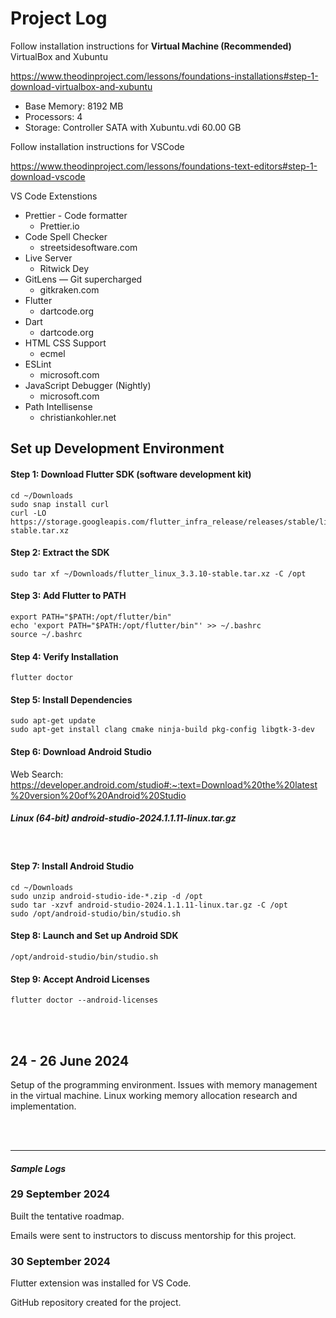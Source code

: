 # Project Log 

Follow installation instructions for **Virtual Machine (Recommended)** VirtualBox and Xubuntu 

https://www.theodinproject.com/lessons/foundations-installations#step-1-download-virtualbox-and-xubuntu
- Base Memory: 8192 MB 
- Processors: 4 
- Storage: Controller SATA with Xubuntu.vdi 60.00 GB

Follow installation instructions for VSCode 

https://www.theodinproject.com/lessons/foundations-text-editors#step-1-download-vscode

VS Code Extenstions 

- Prettier - Code formatter 
  - Prettier.io 
- Code Spell Checker 
  - streetsidesoftware.com 
- Live Server 
  - Ritwick Dey 
- GitLens — Git supercharged 
  - gitkraken.com 
- Flutter 
  - dartcode.org 
- Dart 
  - dartcode.org 
- HTML CSS Support 
  - ecmel 
- ESLint 
  - microsoft.com
- JavaScript Debugger (Nightly)
  - microsoft.com
- Path Intellisense 
  - christiankohler.net 

## Set up Development Environment 

#### Step 1: Download Flutter SDK (software development kit) 
```
cd ~/Downloads
sudo snap install curl
curl -LO https://storage.googleapis.com/flutter_infra_release/releases/stable/linux/flutter_linux_3.3.10-stable.tar.xz
```

#### Step 2: Extract the SDK 
```
sudo tar xf ~/Downloads/flutter_linux_3.3.10-stable.tar.xz -C /opt
``` 

#### Step 3: Add Flutter to PATH 
```
export PATH="$PATH:/opt/flutter/bin"
echo 'export PATH="$PATH:/opt/flutter/bin"' >> ~/.bashrc
source ~/.bashrc
```

#### Step 4: Verify Installation 
```
flutter doctor
``` 

#### Step 5: Install Dependencies 
```
sudo apt-get update
sudo apt-get install clang cmake ninja-build pkg-config libgtk-3-dev
```

#### Step 6: Download Android Studio 
Web Search: https://developer.android.com/studio#:~:text=Download%20the%20latest%20version%20of%20Android%20Studio
<br> 
##### Linux (64-bit) *android-studio-2024.1.1.11-linux.tar.gz* 
<br> 

#### Step 7: Install Android Studio 
```
cd ~/Downloads
sudo unzip android-studio-ide-*.zip -d /opt
sudo tar -xzvf android-studio-2024.1.1.11-linux.tar.gz -C /opt
sudo /opt/android-studio/bin/studio.sh
```

#### Step 8: Launch and Set up Android SDK 
```
/opt/android-studio/bin/studio.sh
```

#### Step 9: Accept Android Licenses 
```
flutter doctor --android-licenses 
```



<br><br>

## 24 - 26 June 2024
Setup of the programming environment. 
Issues with memory management in the virtual machine. 
Linux working memory allocation research and implementation. 

<br><br> 
- - - - - - - - - - - - - - - - - - - - 

#### *Sample Logs*

### 29 September 2024 
Built the tentative roadmap. 

Emails were sent to instructors to discuss mentorship for this project. 

### 30 September 2024 
Flutter extension was installed for VS Code. 

GitHub repository created for the project. 
